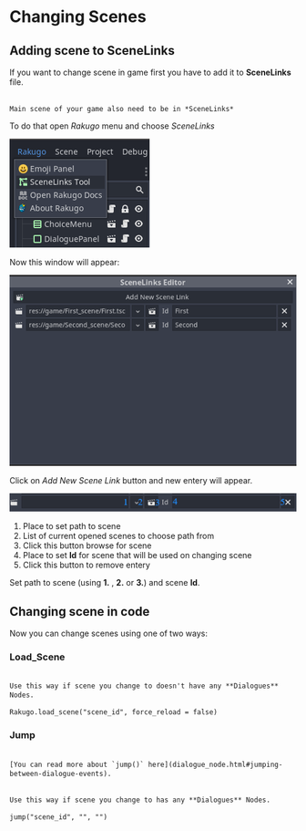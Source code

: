 # Changing Scenes

## Adding scene to SceneLinks

If you want to change scene in game first you have to add it to **SceneLinks** file.

```{note}

Main scene of your game also need to be in *SceneLinks*
```

To do that open _Rakugo_ menu and choose _SceneLinks_

![](_images/changing_scene/01.png)

Now this window will appear:

![](_images/changing_scene/02.png)

Click on _Add New Scene Link_ button and new entery will appear.

![](_images/changing_scene/03.png)

1. Place to set path to scene
2. List of current opened scenes to choose path from
3. Click this button browse for scene
4. Place to set **Id** for scene that will be used on changing scene
5. Click this button to remove entery

Set path to scene (using **1.** , **2.** or **3.**) and scene **Id**.

## Changing scene in code

Now you can change scenes using one of two ways:

### Load_Scene

```{note}

Use this way if scene you change to doesn't have any **Dialogues** Nodes.
```

```gdscript
Rakugo.load_scene("scene_id", force_reload = false)
```

### Jump

```{tip}

[You can read more about `jump()` here](dialogue_node.html#jumping-between-dialogue-events).
```

```{note}

Use this way if scene you change to has any **Dialogues** Nodes.
```

```gdscript
jump("scene_id", "", "")
```
